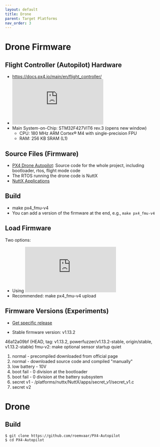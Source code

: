 ```yaml
---
layout: default
title: Drone
parent: Target Platforms
nav_order: 3
---
```


# Drone Firmware

## Flight Controller (Autopilot) Hardware

* https://docs.px4.io/main/en/flight_controller/
* ![mRo Pixracer (FMUv4)](https://docs.px4.io/main/en/flight_controller/pixracer.html)
* Main System-on-Chip: STM32F427VIT6 rev.3 (opens new window)
	* CPU: 180 MHz ARM Cortex® M4 with single-precision FPU
	* RAM: 256 KB SRAM (L1)

## Source Files (Firmware)

* [PX4 Drone Autopilot](https://github.com/PX4/PX4-Autopilot): Source code for the whole project,
including bootloader, rtos, flight mode code
* The RTOS running the drone code is NuttX
* [NuttX Applications](https://github.com/PX4/NuttX-apps/tree/a489381b49835ecba6f3b873b5071d882a18152f)

## Build

* make px4_fmu-v4
* You can add a version of the firmware at the end, e.g., ``make px4_fmu-v4``

## Load Firmware

Two options:

* Using ![QGroundControl](https://docs.px4.io/main/en/config/firmware.html)
* Recommended: make px4_fmu-v4 upload


## Firmware Versions (Experiments)

* [Get specific release](https://docs.px4.io/main/en/contribute/git_examples.html#get-a-specific-release)

* Stable firmware version: v1.13.2

46a12a09bf (HEAD, tag: v1.13.2, powerfuzzer/v1.13.2-stable, origin/stable, v1.13.2-stable) fmu-v2: make optional sensor startup quiet


1. normal - precompiled downloaded from official page
2. normal - downloaded source code and compiled "manually"
3. low battery - 10V
4. boot fail - 0 division at the bootloader
5. boot fail - 0 division at the battery subsystem
6. secret v1 - /platforms/nuttx/NuttX/apps/secret_v1/secret_v1.c
7. secret v2


# Drone

## Build

```
$ git clone https://github.com/roemvaar/PX4-Autopilot
$ cd PX4-Autopilot
```
